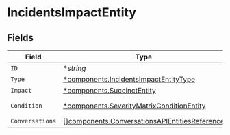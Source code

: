 # IncidentsImpactEntity


## Fields

| Field                                                                                                          | Type                                                                                                           | Required                                                                                                       | Description                                                                                                    |
| -------------------------------------------------------------------------------------------------------------- | -------------------------------------------------------------------------------------------------------------- | -------------------------------------------------------------------------------------------------------------- | -------------------------------------------------------------------------------------------------------------- |
| `ID`                                                                                                           | **string*                                                                                                      | :heavy_minus_sign:                                                                                             | N/A                                                                                                            |
| `Type`                                                                                                         | [*components.IncidentsImpactEntityType](../../models/components/incidentsimpactentitytype.md)                  | :heavy_minus_sign:                                                                                             | N/A                                                                                                            |
| `Impact`                                                                                                       | [*components.SuccinctEntity](../../models/components/succinctentity.md)                                        | :heavy_minus_sign:                                                                                             | N/A                                                                                                            |
| `Condition`                                                                                                    | [*components.SeverityMatrixConditionEntity](../../models/components/severitymatrixconditionentity.md)          | :heavy_minus_sign:                                                                                             | SeverityMatrix_ConditionEntity model                                                                           |
| `Conversations`                                                                                                | [][components.ConversationsAPIEntitiesReference](../../models/components/conversationsapientitiesreference.md) | :heavy_minus_sign:                                                                                             | N/A                                                                                                            |